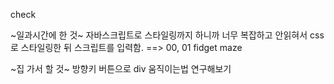 check

~일과시간에 한 것~
자바스크립트로 스타일링까지 하니까 너무 복잡하고 안읽혀서
css로 스타일링한 뒤 스크립트를 입력함.
==> 00, 01 fidget maze

~집 가서 할 것~
방향키 버튼으로 div 움직이는법 연구해보기